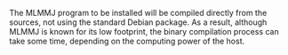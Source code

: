 The MLMMJ program to be installed will be compiled directly from the sources, not using the standard Debian package. As a result, although MLMMJ is known for its low footprint, the binary compilation process can take some time, depending on the computing power of the host.
